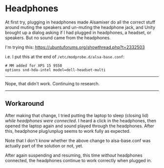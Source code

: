# Headphones
At first try, plugging in headphones made Alsamixer do all the correct stuff around muting the speakers and un-muting the headphone jack, and Unity brought up a dialog asking if I had plugged in headphones, a headset, or speakers. But no sound came from the headphones.

I'm trying this: https://ubuntuforums.org/showthread.php?t=2332503

i.e. I put this at the end of `/etc/modprobe.d/alsa-base.conf`:

```
# MM added for XPS 15 9550
options snd-hda-intel model=dell-headset-multi
```
---

Nope, that didn't work. Continuing to research.

---
## Workaround

After making that change, I tried putting the laptop to sleep (closing lid) *while headphones were connected*. I heard a click in the headphones, then opened the laptop again and sound played through the headphones. After this, headphone plug/unplug seems to work fully as expected.

Note that I don't know whether the above change to alsa-base.conf was actually part of the solution or not, yet.

After again suspending and resuming, this time *without* headphones connected, the headphones continue to work correctly when plugged in.

